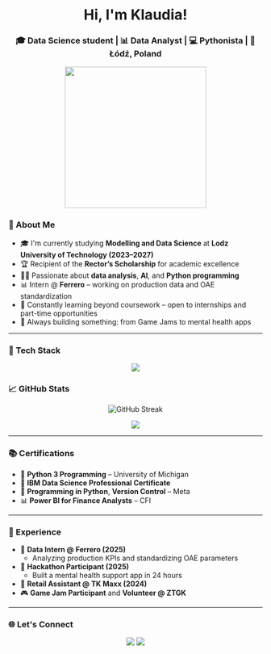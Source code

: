 <h1 align="center">Hi, I'm Klaudia!</h1>
<h3 align="center">🎓 Data Science student | 📊 Data Analyst | 💻 Pythonista | 📍 Łódź, Poland</h3>

<p align="center">
  <img src="https://media1.tenor.com/m/6P5xq9EnkdMAAAAC/carlos-sainz-champagne.gif" width="280" />
</p>

### 🧠 About Me

- 🎓 I'm currently studying **Modelling and Data Science** at **Lodz University of Technology (2023–2027)**
- 🏆 Recipient of the **Rector’s Scholarship** for academic excellence  
- 👩‍💻 Passionate about **data analysis**, **AI**, and **Python programming**  
- 📊 Intern @ **Ferrero** – working on production data and OAE standardization  
- 🌱 Constantly learning beyond coursework – open to internships and part-time opportunities  
- 🧠 Always building something: from Game Jams to mental health apps  

---

### 🔧 Tech Stack

<p align="center">
  <img src="https://skillicons.dev/icons?i=python,c,github,git,bash,html,javascript,css" />
</p>


### 📈 GitHub Stats

<p align="center">
  <img src="https://github-readme-streak-stats.herokuapp.com/?user=klaudiaban&theme=dark" alt="GitHub Streak" />
</p>

<p align="center">
  <img src="https://github-readme-stats.vercel.app/api?username=klaudiaban&show_icons=true&theme=dark&hide_title=true" />
</p>

---

### 📚 Certifications

- 🐍 **Python 3 Programming** – University of Michigan  
- 🧠 **IBM Data Science Professional Certificate**  
- 🔧 **Programming in Python**, **Version Control** – Meta  
- 📊 **Power BI for Finance Analysts** – CFI  

---

### 💼 Experience

- 🧪 **Data Intern @ Ferrero (2025)**  
  - Analyzing production KPIs and standardizing OAE parameters  
- 🧠 **Hackathon Participant (2025)**  
  - Built a mental health support app in 24 hours  
- 👕 **Retail Assistant @ TK Maxx (2024)**  
- 🎮 **Game Jam Participant** and **Volunteer @ ZTGK**  

---

### 🌐 Let's Connect

<p align="center">
  <a href="mailto:banasiewicz.klaudia2005@gmail.com"><img src="https://img.shields.io/badge/-Email-red?style=for-the-badge&logo=gmail&logoColor=white" /></a>
  <a href="https://linkedin.com/in/klaudiabanasiewicz"><img src="https://img.shields.io/badge/-LinkedIn-blue?style=for-the-badge&logo=linkedin&logoColor=white" /></a>
</p>

